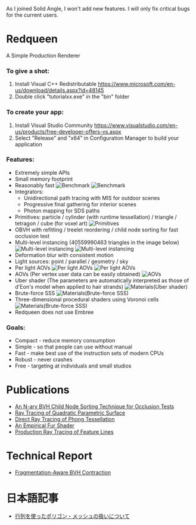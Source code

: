 As I joined Solid Angle, I won't add new features.
I will only fix critical bugs for the current users.

# Redqueen

A Simple Production Renderer

### To give a shot:
  
1. Install Visual C++ Redistributable <https://www.microsoft.com/en-us/download/details.aspx?id=48145>
2. Double click "tutorialxx.exe" in the "bin" folder

### To create your app:
  
1. Install Visual Studio Community <https://www.visualstudio.com/en-us/products/free-developer-offers-vs.aspx>
2. Select "Release" and "x64" in Configuration Manager to build your application


### Features:
* Extremely simple APIs
* Small memory footprint
* Reasonably fast
![Benchmark](https://github.com/shinjiogaki/redqueen/blob/master/images/robot.png)
![Benchmark](https://github.com/shinjiogaki/redqueen/blob/master/images/living.png)
* Integrators:
  * Unidirectional path tracing with MIS for outdoor scenes
  * Progressive final gathering for interior scenes
  * Photon mapping for SDS paths
* Primitives: particle / cylinder (with runtime tessellation) / triangle / tetragon / cube (for voxel art)
![Primitives](https://github.com/shinjiogaki/redqueen/blob/master/images/fur.png)
* OBVH with refitting / treelet reordering / child node sorting for fast occlusion test
* Multi-level instancing (40559990463 triangles in the image below)
![Multi-level instancing](https://github.com/shinjiogaki/redqueen/blob/master/images/mli.gif)
![Multi-level instancing](https://github.com/shinjiogaki/redqueen/blob/master/images/forest.png)
* Deformation blur with consistent motion
* Light sources: point / parallel / geometry / sky
* Per light AOVs
![Per light AOVs](https://github.com/shinjiogaki/redqueen/blob/master/images/per_light_aovs.png)
![Per light AOVs](https://github.com/shinjiogaki/redqueen/blob/master/images/aov_pm.png)
* AOVs (Per vertex user data can be easily obtained)
![AOVs](https://github.com/shinjiogaki/redqueen/blob/master/images/aov2.png)
* Uber shader (The parameters are automatically interpreted as those of d'Eon's model when applied to hair strands)
![Materials(Uber shader)](https://github.com/shinjiogaki/redqueen/blob/master/images/materials.png)
* Brute-force SSS
![Materials(Brute-force SSS)](https://github.com/shinjiogaki/redqueen/blob/master/images/volume.png)
* Three-dimensional procedural shaders using Voronoi cells
![Materials(Brute-force SSS)](https://github.com/shinjiogaki/redqueen/blob/master/images/weathering.png)
* Redqueen does not use Embree

### Goals:
* Compact - reduce memory consumption 
* Simple - so that people can use without manual
* Fast - make best use of the instruction sets of modern CPUs
* Robust - never crashes
* Free - targeting at individuals and small studios

# Publications
* [An N-ary BVH Child Node Sorting Technique for Occlusion Tests](http://jcgt.org/published/0005/02/02/)
* [Ray Tracing of Quadratic Parametric Surface](http://gcoe-mi.jp/english/temp/publish/62e18d4d8cbad1e01f68cebb2e81ac3e.pdf)
* [Direct Ray Tracing of Phong Tessellation](http://www.jp.square-enix.com/info/library/)
* [An Empirical Fur Shader](http://www.jp.square-enix.com/info/library/)
* [Production Ray Tracing of Feature Lines](http://www.iliyan.com/publications/FeatureLineDrawing)

# Technical Report
* [Fragmentation-Aware BVH Contraction](https://github.com/shinjiogaki/reports/blob/master/report.pdf)

# 日本語記事
* [行列を使ったポリゴン・メッシュの扱いについて](http://qiita.com/shinjiogaki/items/d16abb018a843c09b8c8)
